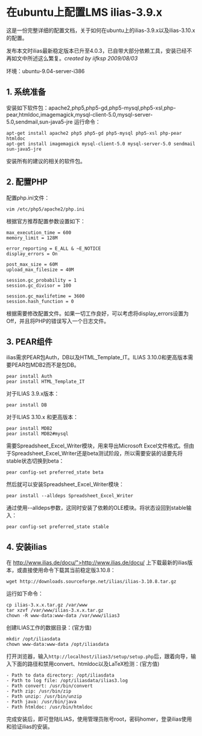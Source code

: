 # 在ubuntu上配置LMS ilias-3.9.x

这是一份完整详细的配置文档，关于如何在ubuntu上的ilias-3.9.x以及ilias-3.10.x的配置。

发布本文时ilias最新稳定版本已升至4.0.3，已自带大部分依赖工具，安装已经不再如文中所述这么繁复。*created by iifksp 2009/08/03*

环境：ubuntu-9.04-server-i386

## 1. 系统准备
安装如下软件包：apache2,php5,php5-gd,php5-mysql,php5-xsl,php-pear,htmldoc,imagemagick,mysql-client-5.0,mysql-server-5.0,sendmail,sun-java5-jre 运行命令：
```
apt-get install apache2 php5 php5-gd php5-mysql php5-xsl php-pear htmldoc
apt-get install imagemagick mysql-client-5.0 mysql-server-5.0 sendmail sun-java5-jre
```
安装所有的建议的相关的软件包。

## 2. 配置PHP
配置php.ini文件：
```
vim /etc/php5/apache2/php.ini
```
根据官方推荐配置参数设置如下：
```
max_execution_time = 600
memory_limit = 128M

error_reporting = E_ALL & ~E_NOTICE
display_errors = On

post_max_size = 60M
upload_max_filesize = 40M

session.gc_probability = 1
session.gc_divisor = 100

session.gc_maxlifetime = 3600
session.hash_function = 0
```
根据需要修改配置文件。如果一切工作良好，可以考虑将display_errors设置为Off，并且将PHP的错误写入一个日志文件。
## 3. PEAR组件
ilias需求PEAR包Auth，DB以及HTML_Template_IT。ILIAS 3.10.0和更高版本需要PEAR包MDB2而不是包DB。
```
pear install Auth
pear install HTML_Template_IT
```
对于ILIAS 3.9.x版本：
```
pear install DB
```
对于ILIAS 3.10.x 和更高版本：
```
pear install MDB2
pear install MDB2#mysql
```
需要Spreadsheet_Excel_Writer模块，用来导出Microsoft Excel文件格式。但由于Spreadsheet_Excel_Writer还是beta测试阶段，所以需要安装的话要先将stable状态切换到beta：
```
pear config-set preferred_state beta
```
然后就可以安装Spreadsheet_Excel_Writer模块：
```
pear install --alldeps Spreadsheet_Excel_Writer
```
通过使用--alldeps参数，这同时安装了依赖的OLE模块。将状态设回到stable输入：
```
pear config-set preferred_state stable
```
## 4. 安装ilias
在 http://www.ilias.de/docu/">http://www.ilias.de/docu/ 上下载最新的ilias版本，或直接使用命令下载其当前稳定版3.10.8：
```
wget http://downloads.sourceforge.net/ilias/ilias-3.10.8.tar.gz
```
运行如下命令：
```
cp ilias-3.x.x.tar.gz /var/www
tar xzvf /var/www/ilias-3.x.x.tar.gz
chown -R www-data:www-data /var/www/ilias3
```
创建ILIAS工作的数据目录：(官方值)
```
mkdir /opt/iliasdata
chown www-data:www-data /opt/iliasdata
```
打开浏览器，输入`http://localhost/ilias3/setup/setup.php`后，跟着向导，输入下面的路径和禁用convert、htmldoc以及LaTeX检测：(官方值)
```
- Path to data directory: /opt/iliasdata
- Path to log file: /opt/iliasdata/ilias3.log
- Path convert: /usr/bin/convert
- Path zip: /usr/bin/zip
- Path unzip: /usr/bin/unzip
- Path java: /usr/bin/java
- Path htmldoc: /usr/bin/htmldoc
```
完成安装后，即可登陆ILIAS，使用管理员账号root，密码homer，登录ilias使用和验证ilias的安装。